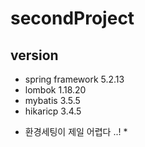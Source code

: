 # secondProject

## version
- spring framework 5.2.13
- lombok 1.18.20
- mybatis 3.5.5
- hikaricp 3.4.5


* 환경세팅이 제일 어렵다 ..! *
